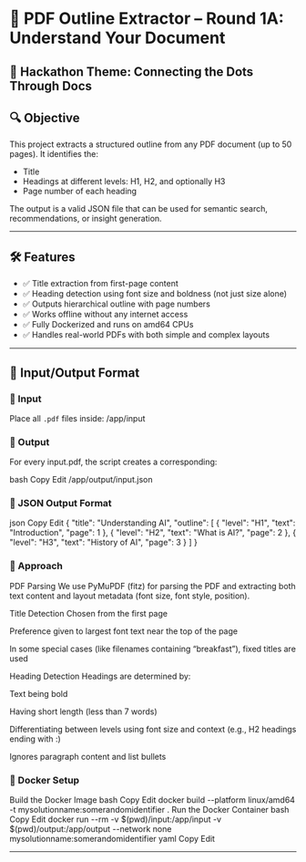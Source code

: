 # 📄 PDF Outline Extractor – Round 1A: Understand Your Document

## 🚀 Hackathon Theme: Connecting the Dots Through Docs

## 🔍 Objective
This project extracts a structured outline from any PDF document (up to 50 pages). It identifies the:

- Title  
- Headings at different levels: H1, H2, and optionally H3  
- Page number of each heading  

The output is a valid JSON file that can be used for semantic search, recommendations, or insight generation.

---

## 🛠️ Features

- ✅ Title extraction from first-page content  
- ✅ Heading detection using font size and boldness (not just size alone)  
- ✅ Outputs hierarchical outline with page numbers  
- ✅ Works offline without any internet access  
- ✅ Fully Dockerized and runs on amd64 CPUs  
- ✅ Handles real-world PDFs with both simple and complex layouts  

---

## 📁 Input/Output Format

### 🔹 Input  
Place all `.pdf` files inside:
/app/input

### 🔹 Output
For every input.pdf, the script creates a corresponding:

bash
Copy
Edit
/app/output/input.json

### 🔹 JSON Output Format
json
Copy
Edit
{
  "title": "Understanding AI",
  "outline": [
    { "level": "H1", "text": "Introduction", "page": 1 },
    { "level": "H2", "text": "What is AI?", "page": 2 },
    { "level": "H3", "text": "History of AI", "page": 3 }
  ]
}

### 🧠 Approach
PDF Parsing
We use PyMuPDF (fitz) for parsing the PDF and extracting both text content and layout metadata (font size, font style, position).

Title Detection
Chosen from the first page

Preference given to largest font text near the top of the page

In some special cases (like filenames containing “breakfast”), fixed titles are used

Heading Detection
Headings are determined by:

Text being bold

Having short length (less than 7 words)

Differentiating between levels using font size and context (e.g., H2 headings ending with :)

Ignores paragraph content and list bullets

### 🐳 Docker Setup
Build the Docker Image
bash
Copy
Edit
docker build --platform linux/amd64 -t mysolutionname:somerandomidentifier .
Run the Docker Container
bash
Copy
Edit
docker run --rm -v $(pwd)/input:/app/input -v $(pwd)/output:/app/output --network none mysolutionname:somerandomidentifier
yaml
Copy
Edit

---
